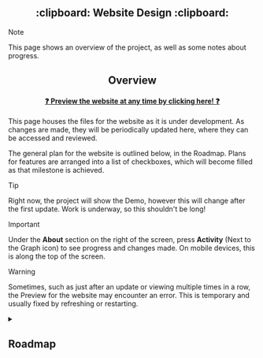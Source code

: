 <a name="top"></a>

<h2 align="center">
:clipboard: Website Design :clipboard:
</h2>

> [!NOTE]
> This page shows an overview of the project, as well as some notes about progress.

<!-- Main Overview -->
<h2 align="center"> Overview </h2>

<h4 align="center">
  
  [:question: Preview the website at any time by clicking here! :question:](http://htmlpreview.github.io/?https://github.com/Fennifae/Website/blob/main/Pages/Age_Verification.html)
</h4>

This page houses the files for the website as it is under development. As changes are made, they will be periodically updated here, where they can be accessed and reviewed.

The general plan for the website is outlined below, in the Roadmap. Plans for features are arranged into a list of checkboxes, which will become filled as that milestone is achieved.

> [!Tip]
> Right now, the project will show the Demo, however this will change after the first update. Work is underway, so this shouldn't be long!

> [!Important]
> Under the **About** section on the right of the screen, press **Activity** (Next to the Graph icon) to see progress and changes made. On mobile devices, this is along the top of the screen.

> [!Warning]
> Sometimes, such as just after an update or viewing multiple times in a row, the Preview for the website may encounter an error. This is temporary and usually fixed by refreshing or restarting.
<!-- Roadmap -->
<details>
  <summary><h2>Roadmap</h2></summary>

### *Roadmap* :white_check_mark:
- [x] *Complete the roadmap*

<table><tr><td>

### Age Restriction :o:

- [ ] A page which redirects to the homepage upon confirming age


> *This page sholud have an inviting layout, featuring a panel with two buttons. One should allow the user to confirm that they are over 21, while the other exits the page.*

<br></td></tr></table>
<table><tr><td>

### Homepage :o:
- [ ] Welcome (Who we are)

> *The 'welcome' section is the first thing the user sees (after age verification). This should be inviting and colorful, drawing the user further into the site. Some simple text can accompany some general images of the store.*

- [ ] General information (About us)

> *The 'general information' panel should showcase some pictures of the store, as well as stating a some simple information about it, such as how long the store has been open.*

- [ ] Product showcase (Featured products)

> *The 'product showcase' panel should display a slideshow of high-quality images, captioned with simple information about the items. Clicking on one of these images would direct the user to the main page for those products.*

- [ ] Footer (Contact info)

> *The 'footer' (at the bootm of the page) typically has the store's phone number, email, and address.*

<br></td></tr></table>
<table><tr><td>

### The Lounge :o:

- [ ] Showcase the Lounge

> *This page should feature pictures of the lounge from many different angles, stating various features such as the TV, chalkboard, and games. Some information can be included here which references memberships.*

<br></td></tr></table>
<table><tr><td>

### Crystals :o:

- [ ] Arrange into general categories

> *Due to the revolving nature of inventory, stones can be described better by general type (Jewelery, Obelisk, Geode) than by direct description (3" Amethyst Palm). The 'categories' panel should feature pictures with collections of items belonging to that category. Clicking one of these images would bring the user to a page with some examples.*

- [ ] Showcase products individually (Images and descriptions)

> *Due to the revolving nature of inventory, stones are show as examples of the products available at the store. These sub-pages should feature as many images of the current inventory as possible. It should be clearly implied that these items may not always be in stock, and that the customer should 'discover'.*

<br></td></tr></table>
<table><tr><td>

### CBD Products :o:

- [ ] Arrange into general categories
- [ ] Showcase products individually (Images and descriptions)

> *This page will follow a similar design to the 'crystals' page. Legal disclaimers will be placed where necessary.*

<br></td></tr></table>
<table><tr><td>

### Decor :o:

- [ ] Arrange into general categories
- [ ] Showcase products individually (Images and descriptions)

> *This page will also follow a similar design to the 'crystals' page. Categories include items such as tapestries, insence products, and artwork.*

<br></td></tr></table>
</details>
